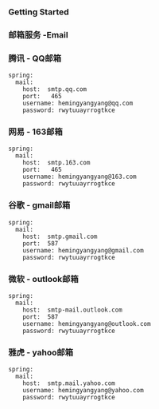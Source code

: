 ### Getting Started

### 邮箱服务 -Email

### 腾讯 - QQ邮箱
```
spring:
  mail:
    host:  smtp.qq.com
    port:   465   
    username: hemingyangyang@qq.com
    password: rwytuuayrrogtkce
```

### 网易 - 163邮箱
```
spring:
  mail:
    host:  smtp.163.com
    port:   465   
    username: hemingyangyang@163.com
    password: rwytuuayrrogtkce
```
### 谷歌 - gmail邮箱
```
spring:
  mail:
    host:  smtp.gmail.com
    port:  587   
    username: hemingyangyang@gmail.com
    password: rwytuuayrrogtkce
```
### 微软 - outlook邮箱
```
spring:
  mail:
    host:  smtp-mail.outlook.com  
    port:  587   
    username: hemingyangyang@outlook.com
    password: rwytuuayrrogtkce
```
### 雅虎 - yahoo邮箱
```
spring:
  mail:
    host:  smtp.mail.yahoo.com   
    username: hemingyangyang@yahoo.com
    password: rwytuuayrrogtkce
```
